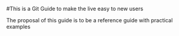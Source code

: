 #This is a Git Guide to make the live easy to new users

The proposal of this guide is to be a reference guide with practical examples 
